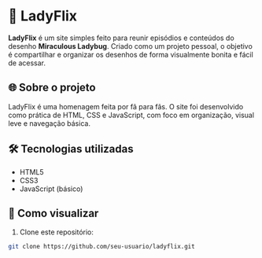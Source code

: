 # 🐞 LadyFlix

**LadyFlix** é um site simples feito para reunir episódios e conteúdos do desenho **Miraculous Ladybug**. Criado como um projeto pessoal, o objetivo é compartilhar e organizar os desenhos de forma visualmente bonita e fácil de acessar.

## 🌐 Sobre o projeto

LadyFlix é uma homenagem feita por fã para fãs. O site foi desenvolvido como prática de HTML, CSS e JavaScript, com foco em organização, visual leve e navegação básica.

## 🛠️ Tecnologias utilizadas

- HTML5  
- CSS3  
- JavaScript (básico)

## 🚀 Como visualizar

1. Clone este repositório:

```bash
git clone https://github.com/seu-usuario/ladyflix.git
